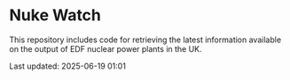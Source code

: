 # Nuke Watch

This repository includes code for retrieving the latest information available on the output of EDF nuclear power plants in the UK.

Last updated: 2025-06-19 01:01